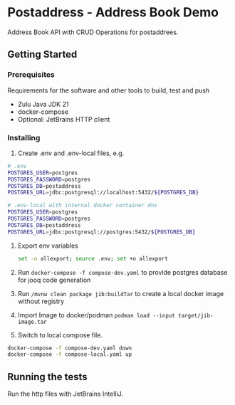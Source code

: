 # Postaddress - Address Book Demo

Address Book API with CRUD Operations for postaddrees.

## Getting Started


### Prerequisites

Requirements for the software and other tools to build, test and push

- Zulu Java JDK 21
- docker-compose
- Optional: JetBrains HTTP client

### Installing

1. Create .env and .env-local files, e.g.

  ```bash
  # .env
  POSTGRES_USER=postgres
  POSTGRES_PASSWORD=postgres
  POSTGRES_DB=postaddress
  POSTGRES_URL=jdbc:postgresql://localhost:5432/${POSTGRES_DB}
  
  # .env-local with internal docker container dns
  POSTGRES_USER=postgres
  POSTGRES_PASSWORD=postgres
  POSTGRES_DB=postaddress
  POSTGRES_URL=jdbc:postgresql://postgres:5432/${POSTGRES_DB}
  ```

1. Export env variables

   ```bash
   set -o allexport; source .env; set +o allexport
   ```

1. Run `docker-compose -f compose-dev.yaml` to provide postgres database for jooq code generation
1. Run `/mvnw clean package jib:buildTar` to create a local docker image without registry
1. Import Image to docker/podman `podman load --input target/jib-image.tar`
1. Switch to local compose file.

  ```sh
  docker-compose -f compose-dev.yaml down
  docker-compose -f compose-local.yaml up
  ```

## Running the tests

Run the http files with JetBrains IntelliJ.
